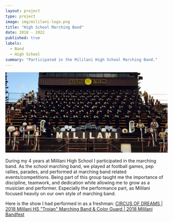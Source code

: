 ```yaml
---
layout: project
type: project
image: img/mililani-logo.png
title: "High School Marching Band"
date: 2018 - 2022
published: true
labels:
  - Band
  - High School
summary: "Participated in the Mililani High School Marching Band."
---
```


<img class="img-fluid" src="Mililani Marching Band Group.png">

During my 4 years at Mililani High School I participated in the marching band. As the school marching band, we played at football games, pep rallies, parades, and performed at marching band related events/competitions. Being part of this group taught me the importance of discipline, teamwork, and dedication while allowing me to grow as a musician and performer. Especially the performance part, as Mililani focused heavily on our own style of marching band. 

Here is the show I had performed in as a freshman: <a href="https://www.youtube.com/watch?v=dDaeoWMg6t0"><i class="large github icon "></i>CIRCUS OF DREAMS | 2018 Mililani HS "Trojan" Marching Band & Color Guard | 2018 Mililani Bandfest</a>
